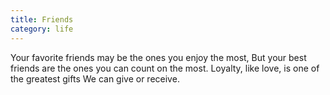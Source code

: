 ```yaml
---
title: Friends
category: life
---
```


Your favorite friends may be the ones you enjoy the most,
But your best friends are the ones you can count on the most.
Loyalty, like love, is one of the greatest gifts
We can give or receive.
